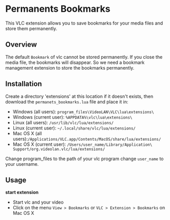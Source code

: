 # Permanents Bookmarks
This VLC extension allows you to save bookmarks for your media files and store them permanently.
## Overview

The default `Bookmark` of vlc cannot be stored permanently. If you close the media file, the bookmarks will disappear. So we need a bookmark management extension to store the bookmarks permanently.


## Installation

Create a directory 'extensions' at this location if it doesn't exists, then download the `permanets_bookmarks.lua` file and place it in:


- Windows (all users): `program_files\VideoLAN\VLC\lua\extensions\`
- Windows (current user): `%APPDATA%\vlc\lua\extensions\`
- Linux (all users): `/usr/lib/vlc/lua/extensions/`
- Linux (current user): `~/.local/share/vlc/lua/extensions/`
- Mac OS X (all users):`/Applications/VLC.app/Contents/MacOS/share/lua/extensions/`
- Mac OS X (current user): `/Users/user_name/Library/Application\ Support/org.videolan.vlc/lua/extensions/`


Change program_files to the path of your vlc program
change  `user_name` to your username.


## Usage

**start extension**
- Start vlc and your video
- Click on the menu `View > Bookmarks` or `VLC > Extension > Bookmarks` on Mac OS X
